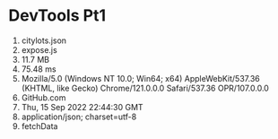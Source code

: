 # DevTools Pt1
1. citylots.json
2. expose.js
3. 11.7 MB
4. 75.48 ms
5. Mozilla/5.0 (Windows NT 10.0; Win64; x64) AppleWebKit/537.36 (KHTML, like Gecko) Chrome/121.0.0.0 Safari/537.36 OPR/107.0.0.0
6. GitHub.com
7. Thu, 15 Sep 2022 22:44:30 GMT
8. application/json; charset=utf-8
9. fetchData